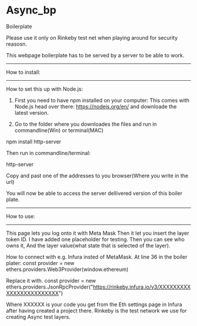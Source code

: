 # Async_bp
Boilerplate

Please use it only on Rinkeby test net when playing around for security reasosn.


This webpage boilerplate has to be served by a server to be able to work.

**********************************************************************************************
How to install:
**********************************************************************************************
How to set this up with Node.js:

1) First you need to have npm installed on your computer:
This comes with Node.js head over there:
https://nodejs.org/en/ and downloade the latest version. 

2) Go to the folder where you downloades the files and run in  commandline(Win) or terminal(MAC)

npm install http-server

Then run in commandline/terminal:

http-server

Copy and past one of the addresses to you browser(Where you write in the url)

You will now be able to access the server dellivered version of this boiler plate. 




**********************************************************************************************
How to use:
**********************************************************************************************

This page lets you log onto it with Meta Mask
Then it let you insert the layer token ID. I have added one placeholder for testing.
Then you can see who owns it, And the layer value(what state that is selected of the layer).





How to connect with e.g. Infura insted of MetaMask.
At line 36 in the boiler plater:   const provider = new ethers.providers.Web3Provider(window.ethereum)

Replace it with. 
  const provider = new ethers.providers.JsonRpcProvider("https://rinkeby.infura.io/v3/XXXXXXXXXXXXXXXXXXXXXXXX")

Where XXXXXX is your code you get from the Eth settings page in Infura after having created a project there.
Rinkeby is the test network we use for creating Async test layers.
